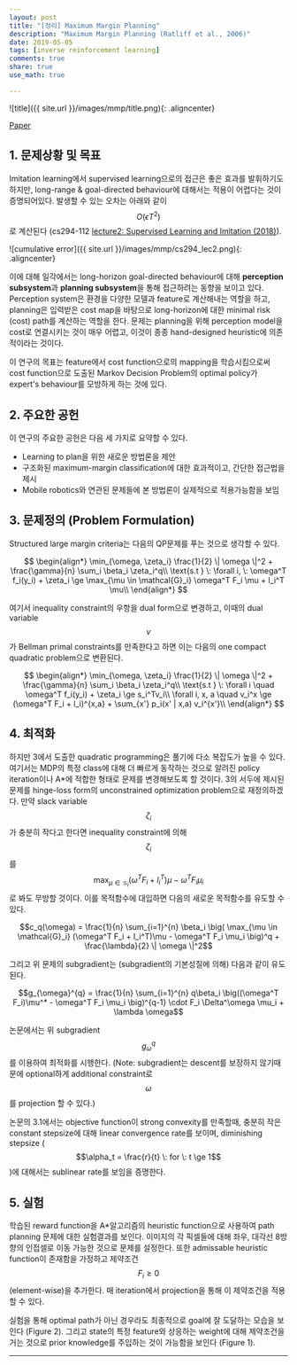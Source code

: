 ```yaml
---
layout: post
title: "[정리] Maximum Margin Planning"
description: "Maximum Margin Planning (Ratliff et al., 2006)"
date: 2019-05-05
tags: [inverse reinforcement learning]
comments: true
share: true
use_math: true

---
```


![title]({{ site.url }}/images/mmp/title.png){: .aligncenter}

[Paper](https://www.ri.cmu.edu/pub_files/pub4/ratliff_nathan_2006_1/ratliff_nathan_2006_1.pdf)

## 1. 문제상황 및 목표

Imitation learning에서 supervised learning으로의 접근은 좋은 효과를 발휘하기도 하지만, long-range & goal-directed behaviour에 대해서는 적용이 어렵다는 것이 증명되어있다. 발생할 수 있는 오차는 아래와 같이 $$O(\epsilon T^2)$$로 계산된다 (cs294-112 [lecture2: Supervised Learning and Imitation (2018)](http://rail.eecs.berkeley.edu/deeprlcourse/static/slides/lec-2.pdf)).

![cumulative error]({{ site.url }}/images/mmp/cs294_lec2.png){: .aligncenter}

이에 대해 일각에서는 long-horizon goal-directed behaviour에 대해 **perception subsystem**과 **planning subsystem**을 통해 접근하려는 동향을 보이고 있다. Perception system은 환경을 다양한 모델과 feature로 계산해내는 역할을 하고, planning은 입력받은 cost map을 바탕으로 long-horizon에 대한 minimal risk (cost) path를 계산하는 역할을 한다. 문제는 planning을 위해 perception model을 cost로 연결시키는 것이 매우 어렵고, 이것이 종종 hand-designed heuristic에 의존적이라는 것이다.

이 연구의 목표는 feature에서 cost function으로의 mapping을 학습시킴으로써 cost function으로 도출된 Markov Decision Problem의 optimal policy가 expert's behaviour를 모방하게 하는 것에 있다.

## 2. 주요한 공헌

이 연구의 주요한 공헌은 다음 세 가지로 요약할 수 있다.

  - Learning to plan을 위한 새로운 방법론을 제안
  - 구조화된 maximum-margin classification에 대한 효과적이고, 간단한 접근법을 제시
  - Mobile robotics와 연관된 문제들에 본 방법론이 실제적으로 적용가능함을 보임

## 3. 문제정의 (Problem Formulation)

Structured large margin criteria는 다음의 QP문제를 푸는 것으로 생각할 수 있다.

$$
\begin{align*}
\min_{\omega, \zeta_i} \frac{1}{2} \| \omega \|^2 + \frac{\gamma}{n} \sum_i \beta_i \zeta_i^q\\
\text{s.t } \: \forall i, \: \omega^T f_i(y_i) + \zeta_i \ge \max_{\mu \in \mathcal{G}_i} \omega^T F_i \mu + l_i^T  \mu\\
\end{align*}
$$


여기서 inequality constraint의 우항을 dual form으로 변경하고, 이때의 dual variable $$v$$가 Bellman primal constraints를 만족한다고 하면 이는 다음의 one compact quadratic problem으로 변환된다.


$$
\begin{align*}
\min_{\omega, \zeta_i} \frac{1}{2} \| \omega \|^2 + \frac{\gamma}{n} \sum_i \beta_i \zeta_i^q\\
\text{s.t } \: \forall i \quad \omega^T f_i(y_i) + \zeta_i \ge s_i^Tv_i\\
\forall i, x, a \quad v_i^x \ge (\omega^T F_i + l_i)^{x,a} + \sum_{x'} p_i(x' | x,a) v_i^{x'}\\
\end{align*}
$$

## 4. 최적화

하지만 3에서 도출한 quadratic programming은 풀기에 다소 복잡도가 높을 수 있다. 여기서는 MDP의 특정 class에 대해 더 빠르게 동작하는 것으로 알려진 policy iteration이나 A*에 적합한 형태로 문제를 변경해보도록 할 것이다. 3의 서두에 제시된 문제를 hinge-loss form의 unconstrained optimization problem으로 재정의하겠다. 만약 slack variable $$\zeta_i$$가 충분히 작다고 한다면 inequality constraint에 의해 $$\zeta_i$$를 $$\max_{\mu \in \mathcal{G}_i} (\omega^T F_i + l_i^T)\mu - \omega^T F_i \mu_i$$로 봐도 무방할 것이다. 이를 목적함수에 대입하면 다음의 새로운 목적함수를 유도할 수 있다.

$$c_q(\omega) = \frac{1}{n} \sum_{i=1}^{n} \beta_i \big( \max_{\mu \in \mathcal{G}_i} (\omega^T F_i + l_i^T)\mu - \omega^T F_i \mu_i \big)^q + \frac{\lambda}{2} \| \omega \|^2$$

그리고 위 문제의 subgradient는 (subgradient의 기본성질에 의해) 다음과 같이 유도된다.

$$g_{\omega}^{q} = \frac{1}{n} \sum_{i=1}^{n} q\beta_i \big((\omega^T F_i)\mu^* - \omega^T F_i \mu_i \big)^{q-1} \cdot F_i \Delta^\omega \mu_i + \lambda \omega$$

논문에서는 위 subgradient $$g_{\omega}^{q}$$를 이용하여 최적화를 시행한다. (Note: subgradient는 descent를 보장하지 않기때문에 optional하게 additional constraint로 $$\omega$$를 projection 할 수 있다.)

논문의 3.1에서는 objective function이 strong convexity를 만족할때, 충분히 작은 constant stepsize에 대해 linear convergence rate를 보이며, diminishing stepsize ($$\alpha_t = \frac{r}{t} \: for \: t \ge 1$$)에 대해서는 sublinear rate를 보임을 증명한다.

## 5. 실험

학습된 reward function을 A*알고리즘의 heuristic function으로 사용하여 path planning 문제에 대한 실험결과를 보인다. 이미지의 각 픽셀들에 대해 좌우, 대각선 8방향의 인접셀로 이동 가능한 것으로 문제를 설정한다. 또한 admissable heuristic function이 존재함을 가정하고 제약조건 $$F_i \ge 0$$ (element-wise)을 추가한다. 매 iteration에서 projection을 통해 이 제약조건을 적용할 수 있다. 

실험을 통해 optimal path가 아닌 경우라도 최종적으로 goal에 잘 도달하는 모습을 보인다 (Figure 2). 그리고 state의 특정 feature와 상응하는 weight에 대해 제약조건을 거는 것으로 prior knowledge를 주입하는 것이 가능함을 보인다 (Figure 1).

--------------------